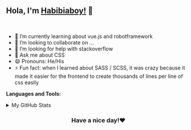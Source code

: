 ## Hola, I'm [Habibiaboy!](https://habibiaboy.my.id/) 👋

<br/>

- 🌱 I’m currently learning about vue.js and robotframework
- 👯 I’m looking to collaborate on ...
- 🤔 I’m looking for help with stackoverflow
- 💬 Ask me about CSS
- 😄 Pronouns: He/His
- ⚡ Fun fact: when I learned about SASS / SCSS, it was crazy because it made it easier for the frontend to create thousands of lines per line of css easily


**Languages and Tools:** 

<details>

<summary>My GitHub Stats</summary>

![Habibiaboy github stats](https://github-readme-stats.vercel.app/api?username=habibiaboy&theme=vue&show_icons=true)

</details>

<div align="center">

### Have a nice day!❤️

</div>
